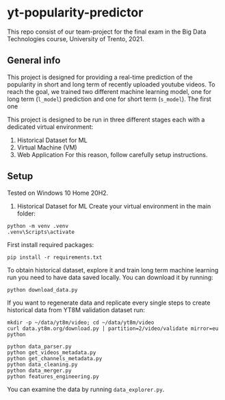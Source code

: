# yt-popularity-predictor
This repo consist of our team-project for the final exam in the Big Data Technologies course, University of Trento, 2021.

## General info
This project is designed for providing a real-time prediction of the popularity in short and long term of recently uploaded youtube videos.
To reach the goal, we trained two different machine learning model, one for long term (`l_model`) prediction and one for short term (`s_model`).
The first one 


This project is designed to be run in three different stages each with a dedicated virtual environment:
1) Historical Dataset for ML
2) Virtual Machine (VM)
3) Web Application
For this reason, follow carefully setup instructions. 

## Setup
Tested on Windows 10 Home 20H2.
1) Historical Dataset for ML
Create your virtual environment in the main folder:
```
python -m venv .venv
.venv\Scripts\activate
```
First install required packages: 
```
pip install -r requirements.txt
```
To obtain historical dataset, explore it and train long term machine learning run you need to have data saved locally. You can download it by running:
```
python download_data.py
```
If you want to regenerate data and replicate every single steps to create historical data from YT8M validation dataset run:
```
mkdir -p ~/data/yt8m/video; cd ~/data/yt8m/video
curl data.yt8m.org/download.py | partition=2/video/validate mirror=eu python

python data_parser.py
python get_videos_metadata.py
python get_channels_metadata.py
python data_cleaning.py
python data_merger.py
python features_engineering.py
```
You can examine the data by running `data_explorer.py`.
